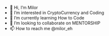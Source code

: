 - 👋 Hi, I’m Milor
- 👀 I’m interested in CryptoCurrency and Coding
- 🌱 I’m currently learning How to Code
- 💞️ I’m looking to collaborate on MENTORSHIP
- 📫 How to reach me @milor_eh

<!---
Milor-EH/Milor-EH is a ✨ special ✨ repository because its `README.md` (this file) appears on your GitHub profile.
You can click the Preview link to take a look at your changes.
--->
